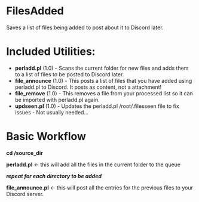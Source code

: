 # FilesAdded
Saves a list of files being added to post about it to Discord later.

Included Utilities:
==
- **perladd.pl** (1.0) - Scans the current folder for new files and adds them to a list of files to be posted to Discord later.
- **file_announce** (1.0) - This posts a list of files that you have added using perladd.pl to Discord. It posts as content, not a attachment!
- **file_remove** (1.0) - This removes a file from your processed list so it can be imported with perladd.pl again.
- **updseen.pl** (1.0) - Updates the perladd.pl /root/.filesseen file to fix issues - Not usually needed...

Basic Workflow
==
**cd /source_dir**

**perladd.pl**    <- this will add all the files in the current folder to the queue

**_repeat for each directory to be added_**

**file_announce.pl**   <- this will post all the entries for the previous files to your Discord server.

